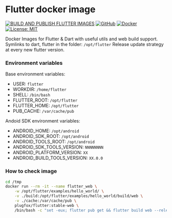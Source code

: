 # Flutter docker image

[![BUILD AND PUBLISH FLUTTER IMAGES](https://github.com/PlugFox/docker_flutter/actions/workflows/build_and_publish_tag.yml/badge.svg)](https://github.com/PlugFox/docker_flutter/actions/workflows/build_and_publish_tag.yml)
[![GitHub](https://img.shields.io/badge/Git-Hub-purple.svg)](https://github.com/PlugFox/docker_flutter/pkgs/container/flutter)
[![Docker](https://img.shields.io/badge/Docker-Hub-2496ed.svg)](https://hub.docker.com/r/plugfox/flutter/tags)
[![License: MIT](https://img.shields.io/badge/License-MIT-brightgreen.svg)](https://github.com/PlugFox/docker_flutter/blob/master/LICENSE)

Docker Images for Flutter & Dart with useful utils and web build support.
Symlinks to dart, flutter in the folder: `/opt/flutter`
Release update strategy at every new flutter version.

### Environment variables

Base environment variables:
- USER: `flutter`
- WORKDIR: `/home/flutter`
- SHELL: `/bin/bash`
- FLUTTER_ROOT: `/opt/flutter`
- FLUTTER_HOME: `/opt/flutter`
- PUB_CACHE: `/var/cache/pub`

Andoid SDK environment variables:
- ANDROID_HOME: `/opt/android`
- ANDROID_SDK_ROOT: `/opt/android`
- ANDROID_TOOLS_ROOT: `/opt/android`
- ANDROID_SDK_TOOLS_VERSION: `NNNNNNNN`
- ANDROID_PLATFORM_VERSION: `XX`
- ANDROID_BUILD_TOOLS_VERSION: `XX.0.0`

### How to check image

```bash
cd /tmp
docker run --rm -it --name flutter_web \
    -w /opt/flutter/examples/hello_world/ \
    -v ./build:/opt/flutter/examples/hello_world/build/web \
    -v ./cache:/var/cache/pub \
    plugfox/flutter:stable-web \
    /bin/bash -c "set -eux; flutter pub get && flutter build web --release"
```
